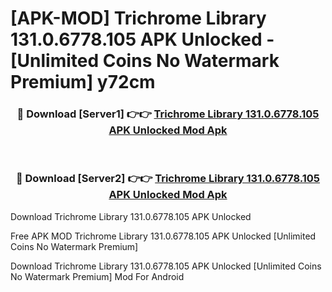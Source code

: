 # [APK-MOD] Trichrome Library 131.0.6778.105 APK Unlocked - [Unlimited Coins No Watermark Premium] y72cm



<div align="center">
<h3>🔴 Download [Server1] 👉👉 <a href="https://momento.my/?title=Trichrome_Library_131.0.6778.105_APK_Unlocked">Trichrome Library 131.0.6778.105 APK Unlocked Mod Apk</a></h3><br>

<h3>🔴 Download [Server2] 👉👉 <a href="https://momento.my/?title=Trichrome_Library_131.0.6778.105_APK_Unlocked">Trichrome Library 131.0.6778.105 APK Unlocked Mod Apk</a></h3>
</div>



Download Trichrome Library 131.0.6778.105 APK Unlocked 

Free APK MOD Trichrome Library 131.0.6778.105 APK Unlocked [Unlimited Coins No Watermark Premium]

Download Trichrome Library 131.0.6778.105 APK Unlocked [Unlimited Coins No Watermark Premium] Mod For Android
